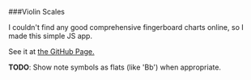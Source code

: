 ###Violin Scales

I couldn't find any good comprehensive fingerboard charts online, so I made this simple JS app.

See it at [the GitHub Page.](http://IanLondon.github.io/violin-scales/)

**TODO**: Show note symbols as flats (like 'Bb') when appropriate.
